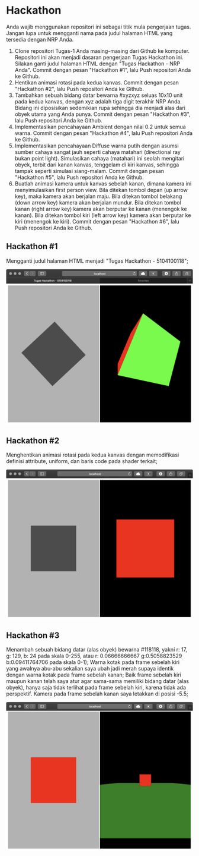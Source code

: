 # Hackathon

Anda wajib menggunakan repositori ini sebagai titik mula pengerjaan tugas.
Jangan lupa untuk mengganti nama pada judul halaman HTML yang tersedia dengan NRP Anda.

1. Clone repositori Tugas-1 Anda masing-masing dari Github ke komputer. Repositori ini akan menjadi dasaran pengerjaan Tugas Hackathon ini. Silakan ganti judul halaman HTML dengan "Tugas Hackathon - NRP Anda". Commit dengan pesan "Hackathon #1", lalu Push repositori Anda ke Github.
2. Hentikan animasi rotasi pada kedua kanvas. Commit dengan pesan "Hackathon #2", lalu Push repositori Anda ke Github.
3. Tambahkan sebuah bidang datar bewarna #xyzxyz seluas 10x10 unit pada kedua kanvas, dengan xyz adalah tiga digit terakhir NRP Anda. Bidang ini diposisikan sedemikian rupa sehingga dia menjadi alas dari obyek utama yang Anda punya. Commit dengan pesan "Hackathon #3", lalu Push repositori Anda ke Github.
4. Implementasikan pencahayaan Ambient dengan nilai 0.2 untuk semua warna. Commit dengan pesan "Hackathon #4", lalu Push repositori Anda ke Github.
5. Implementasikan pencahayaan Diffuse warna putih dengan asumsi sumber cahaya sangat jauh seperti cahaya matahari (directional ray bukan point light). Simulasikan cahaya (matahari) ini seolah mengitari obyek, terbit dari kanan kanvas, tenggelam di kiri kanvas, sehingga tampak seperti simulasi siang-malam. Commit dengan pesan "Hackathon #5", lalu Push repositori Anda ke Github.
6. Buatlah animasi kamera untuk kanvas sebelah kanan, dimana kamera ini menyimulasikan first person view. Bila ditekan tombol depan (up arrow key), maka kamera akan berjalan maju. Bila ditekan tombol belakang (down arrow key) kamera akan berjalan mundur. Bila ditekan tombol kanan (right arrow key) kamera akan berputar ke kanan (menengok ke kanan). Bila ditekan tombol kiri (left arrow key) kamera akan berputar ke kiri (menengok ke kiri). Commit dengan pesan "Hackathon #6", lalu Push repositori Anda ke Github.

## Hackathon #1

Mengganti judul halaman HTML menjadi "Tugas Hackathon - 5104100118";

![Hackathon #1](hackathon1.jpg)

## Hackathon #2

Menghentikan animasi rotasi pada kedua kanvas dengan memodifikasi definisi attribute, uniform, dan baris code pada shader terkait;

![Hackathon #2](hackathon2.jpg)

## Hackathon #3

Menambah sebuah bidang datar (alas obyek) bewarna #118118, yakni r: 17, g: 129, b: 24 pada skala 0-255, atau r: 0.06666666667 g:0.5058823529 b:0.09411764706 pada skala 0-1); Warna kotak pada frame sebelah kiri yang awalnya abu-abu sekalian saya ubah jadi merah supaya identik dengan warna kotak pada frame sebelah kanan; Baik frame sebelah kiri maupun kanan telah saya atur agar sama-sama memiliki bidang datar (alas obyek), hanya saja tidak terlihat pada frame sebelah kiri, karena tidak ada perspektif. Kamera pada frame sebelah kanan saya letakkan di posisi -5.5;

![Hackathon #3](hackathon3.jpg)

